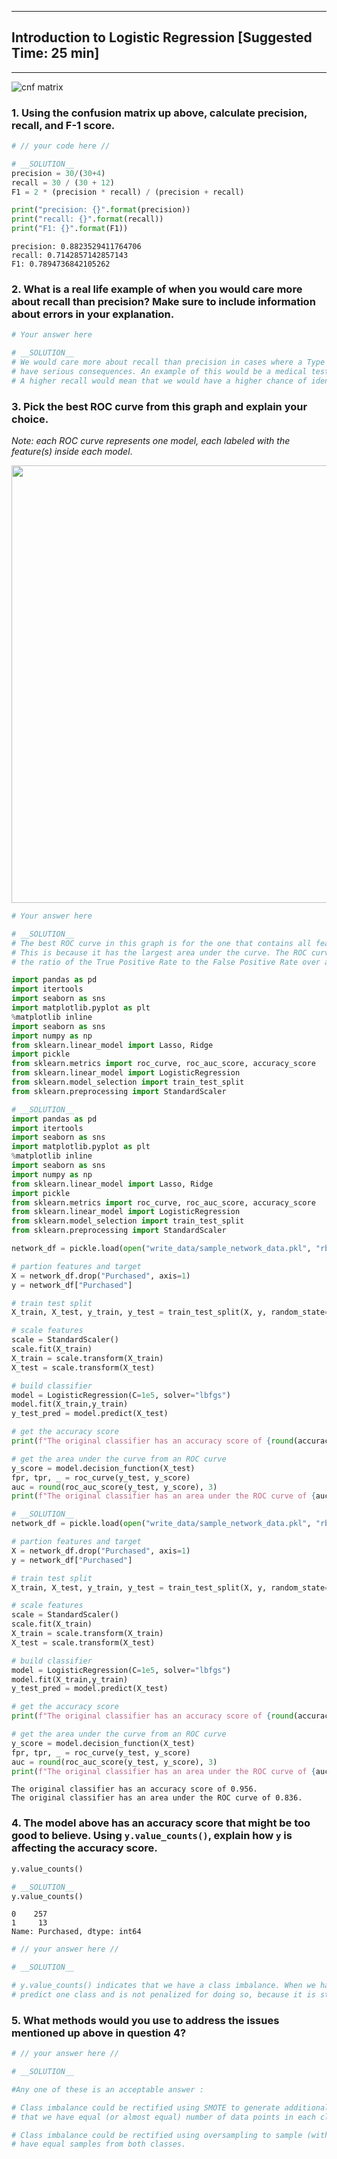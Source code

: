 
---
## Introduction to Logistic Regression [Suggested Time: 25 min]
---

<!---
# load data
ads_df = pd.read_csv("raw_data/social_network_ads.csv")

# one hot encode categorical feature
def is_female(x):
    """Returns 1 if Female; else 0"""
    if x == "Female":
        return 1
    else:
        return 0
        
ads_df["Female"] = ads_df["Gender"].apply(is_female)
ads_df.drop(["User ID", "Gender"], axis=1, inplace=True)
ads_df.head()

# separate features and target
X = ads_df.drop("Purchased", axis=1)
y = ads_df["Purchased"]

# train/test split
X_train, X_test, y_train, y_test = train_test_split(X, y, random_state=19)

# preprocessing
scale = StandardScaler()
scale.fit(X_train)
X_train = scale.transform(X_train)
X_test = scale.transform(X_test)

# save preprocessed train/test split objects
pickle.dump(X_train, open("write_data/social_network_ads/X_train_scaled.pkl", "wb"))
pickle.dump(X_test, open("write_data/social_network_ads/X_test_scaled.pkl", "wb"))
pickle.dump(y_train, open("write_data/social_network_ads/y_train.pkl", "wb"))
pickle.dump(y_test, open("write_data/social_network_ads/y_test.pkl", "wb"))

# build model
model = LogisticRegression(C=1e5, solver="lbfgs")
model.fit(X_train, y_train)
y_test_pred = model.predict(X_test)
y_train_pred = model.predict(X_train)

from sklearn.metrics import confusion_matrix

# create confusion matrix
# tn, fp, fn, tp
cnf_matrix = confusion_matrix(y_test, y_test_pred)
cnf_matrix

# build confusion matrix plot
plt.imshow(cnf_matrix,  cmap=plt.cm.Blues) #Create the basic matrix.

# Add title and Axis Labels
plt.title('Confusion Matrix')
plt.ylabel('True label')
plt.xlabel('Predicted label')

# Add appropriate Axis Scales
class_names = set(y_test) #Get class labels to add to matrix
tick_marks = np.arange(len(class_names))
plt.xticks(tick_marks, class_names)
plt.yticks(tick_marks, class_names)

# Add Labels to Each Cell
thresh = cnf_matrix.max() / 2. #Used for text coloring below
#Here we iterate through the confusion matrix and append labels to our visualization.
for i, j in itertools.product(range(cnf_matrix.shape[0]), range(cnf_matrix.shape[1])):
        plt.text(j, i, cnf_matrix[i, j],
                 horizontalalignment="center",
                 color="white" if cnf_matrix[i, j] > thresh else "black")

# Add a Side Bar Legend Showing Colors
plt.colorbar()

# Add padding
plt.tight_layout()
plt.savefig("visuals/cnf_matrix.png",
            dpi=150,
            bbox_inches="tight")
--->

![cnf matrix](visuals/cnf_matrix.png)

### 1. Using the confusion matrix up above, calculate precision, recall, and F-1 score.


```python
# // your code here //
```


```python
# __SOLUTION__ 
precision = 30/(30+4)
recall = 30 / (30 + 12)
F1 = 2 * (precision * recall) / (precision + recall)

print("precision: {}".format(precision))
print("recall: {}".format(recall))
print("F1: {}".format(F1))
```

    precision: 0.8823529411764706
    recall: 0.7142857142857143
    F1: 0.7894736842105262


### 2.  What is a real life example of when you would care more about recall than precision? Make sure to include information about errors in your explanation.


```python
# Your answer here
```


```python
# __SOLUTION__
# We would care more about recall than precision in cases where a Type II error (a False Negative) would 
# have serious consequences. An example of this would be a medical test that determines if someone has a serious disease.
# A higher recall would mean that we would have a higher chance of identifying all people who ACTUALLY had the serious disease.
```

<!---
# save preprocessed train/test split objects
X_train = pickle.load(open("write_data/social_network_ads/X_train_scaled.pkl", "rb"))
X_test = pickle.load(open("write_data/social_network_ads/X_test_scaled.pkl", "rb"))
y_train = pickle.load(open("write_data/social_network_ads/y_train.pkl", "rb"))
y_test = pickle.load(open("write_data/social_network_ads/y_test.pkl", "rb"))

# build model
model = LogisticRegression(C=1e5, solver="lbfgs")
model.fit(X_train, y_train)
y_test_pred = model.predict(X_test)
y_train_pred = model.predict(X_train)

labels = ["Age", "Estimated Salary", "Female", "All Features"]
colors = sns.color_palette("Set2")
plt.figure(figsize=(10, 8))
# add one ROC curve per feature
for feature in range(3):
    # female feature is one hot encoded so it produces an ROC point rather than a curve
    # for this reason, female will not be included in the plot at all since it is
    # disingeneuous to call it a curve.
    if feature == 2:
        pass
    else:
        X_train_feat = X_train[:, feature].reshape(-1, 1)
        X_test_feat = X_test[:, feature].reshape(-1, 1)
        logreg = LogisticRegression(fit_intercept=False, C=1e12, solver='lbfgs')
        model_log = logreg.fit(X_train_feat, y_train)
        y_score = model_log.decision_function(X_test_feat)
        fpr, tpr, thresholds = roc_curve(y_test, y_score)
        lw = 2
        plt.plot(fpr, tpr, color=colors[feature],
                 lw=lw, label=labels[feature])

# add one ROC curve with all the features
model_log = logreg.fit(X_train, y_train)
y_score = model_log.decision_function(X_test)
fpr, tpr, thresholds = roc_curve(y_test, y_score)
lw = 2
plt.plot(fpr, tpr, color=colors[3], lw=lw, label=labels[3])

# create foundation of the plot
plt.plot([0, 1], [0, 1], color='navy', lw=lw, linestyle='--')
plt.xlim([0.0, 1.0])
plt.ylim([0.0, 1.05])
plt.yticks([i / 20.0 for i in range(21)])
plt.xticks([i / 20.0 for i in range(21)])
plt.xlabel("False positive rate")
plt.ylabel("True positive rate")
plt.title("ROC Curve")
plt.legend()
plt.tight_layout()
plt.savefig("visuals/many_roc.png",
            dpi=150,
            bbox_inches="tight")
--->

### 3. Pick the best ROC curve from this graph and explain your choice. 

*Note: each ROC curve represents one model, each labeled with the feature(s) inside each model*.

<img src = "visuals/many_roc.png" width = "700">



```python
# Your answer here
```


```python
# __SOLUTION__
# The best ROC curve in this graph is for the one that contains all features (the pink one). 
# This is because it has the largest area under the curve. The ROC curve is created by obtaining
# the ratio of the True Positive Rate to the False Positive Rate over all thresholds of a classification model.
```


```python
import pandas as pd
import itertools
import seaborn as sns
import matplotlib.pyplot as plt
%matplotlib inline
import seaborn as sns
import numpy as np
from sklearn.linear_model import Lasso, Ridge
import pickle
from sklearn.metrics import roc_curve, roc_auc_score, accuracy_score
from sklearn.linear_model import LogisticRegression
from sklearn.model_selection import train_test_split
from sklearn.preprocessing import StandardScaler
```


```python
# __SOLUTION__ 
import pandas as pd
import itertools
import seaborn as sns
import matplotlib.pyplot as plt
%matplotlib inline
import seaborn as sns
import numpy as np
from sklearn.linear_model import Lasso, Ridge
import pickle
from sklearn.metrics import roc_curve, roc_auc_score, accuracy_score
from sklearn.linear_model import LogisticRegression
from sklearn.model_selection import train_test_split
from sklearn.preprocessing import StandardScaler
```

<!---
# sorting by 'Purchased' and then dropping the last 130 records
dropped_df = ads_df.sort_values(by="Purchased")[:-130]
dropped_df.reset_index(inplace=True)
pickle.dump(dropped_df, open("write_data/sample_network_data.pkl", "wb"))
--->


```python
network_df = pickle.load(open("write_data/sample_network_data.pkl", "rb"))

# partion features and target 
X = network_df.drop("Purchased", axis=1)
y = network_df["Purchased"]

# train test split
X_train, X_test, y_train, y_test = train_test_split(X, y, random_state=2019)

# scale features
scale = StandardScaler()
scale.fit(X_train)
X_train = scale.transform(X_train)
X_test = scale.transform(X_test)

# build classifier
model = LogisticRegression(C=1e5, solver="lbfgs")
model.fit(X_train,y_train)
y_test_pred = model.predict(X_test)

# get the accuracy score
print(f"The original classifier has an accuracy score of {round(accuracy_score(y_test, y_test_pred), 3)}.")

# get the area under the curve from an ROC curve
y_score = model.decision_function(X_test)
fpr, tpr, _ = roc_curve(y_test, y_score)
auc = round(roc_auc_score(y_test, y_score), 3)
print(f"The original classifier has an area under the ROC curve of {auc}.")
```


```python
# __SOLUTION__ 
network_df = pickle.load(open("write_data/sample_network_data.pkl", "rb"))

# partion features and target 
X = network_df.drop("Purchased", axis=1)
y = network_df["Purchased"]

# train test split
X_train, X_test, y_train, y_test = train_test_split(X, y, random_state=2019)

# scale features
scale = StandardScaler()
scale.fit(X_train)
X_train = scale.transform(X_train)
X_test = scale.transform(X_test)

# build classifier
model = LogisticRegression(C=1e5, solver="lbfgs")
model.fit(X_train,y_train)
y_test_pred = model.predict(X_test)

# get the accuracy score
print(f"The original classifier has an accuracy score of {round(accuracy_score(y_test, y_test_pred), 3)}.")

# get the area under the curve from an ROC curve
y_score = model.decision_function(X_test)
fpr, tpr, _ = roc_curve(y_test, y_score)
auc = round(roc_auc_score(y_test, y_score), 3)
print(f"The original classifier has an area under the ROC curve of {auc}.")
```

    The original classifier has an accuracy score of 0.956.
    The original classifier has an area under the ROC curve of 0.836.


### 4. The model above has an accuracy score that might be too good to believe. Using `y.value_counts()`, explain how `y` is affecting the accuracy score.


```python
y.value_counts()
```


```python
# __SOLUTION__ 
y.value_counts()
```




    0    257
    1     13
    Name: Purchased, dtype: int64




```python
# // your answer here //
```


```python
# __SOLUTION__

# y.value_counts() indicates that we have a class imbalance. When we have class imbalance our model only learns to
# predict one class and is not penalized for doing so, because it is still getting the right answer most of the time. 
```

### 5. What methods would you use to address the issues mentioned up above in question 4? 



```python
# // your answer here //

```


```python
# __SOLUTION__

#Any one of these is an acceptable answer : 

# Class imbalance could be rectified using SMOTE to generate additional synthetic data points for the minority class so
# that we have equal (or almost equal) number of data points in each class. 

# Class imbalance could be rectified using oversampling to sample (with replacement) from the minority class until we
# have equal samples from both classes. 
```
